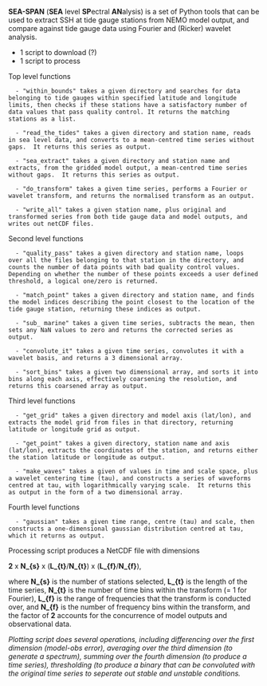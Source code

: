 **SEA-SPAN** (**SEA** level **SP**ectral **AN**alysis) is a set of Python tools that can be used to extract SSH at tide gauge stations from NEMO model output, and compare against tide gauge data using Fourier and (Ricker) wavelet analysis. 

- 1 script to download (?)
- 1 script to process
  
Top level functions
  
      - "within_bounds" takes a given directory and searches for data belonging to tide gauges within specified latitude and longitude limits, then checks if these stations have a satisfactory number of data values that pass quality control. It returns the matching stations as a list.
           
      - "read_the_tides" takes a given directory and station name, reads in sea level data, and converts to a mean-centred time series without gaps.  It returns this series as output.
           
      - "sea_extract" takes a given directory and station name and extracts, from the gridded model output, a mean-centred time series without gaps.  It returns this series as output.
          
      - "do_transform" takes a given time series, performs a Fourier or wavelet transform, and returns the normalised transform as an output.
           
      - "write_all" takes a given station name, plus original and transformed series from both tide gauge data and model outputs, and writes out netCDF files.

Second level functions

      - "quality_pass" takes a given directory and station name, loops over all the files belonging to that station in the directory, and counts the number of data points with bad quality control values.  Depending on whether the number of these points exceeds a user defined threshold, a logical one/zero is returned.
      
      - "match_point" takes a given directory and station name, and finds the model indices describing the point closest to the location of the tide gauge station, returning these indices as output.

      - "sub_ marine" takes a given time series, subtracts the mean, then sets any NaN values to zero and returns the corrected series as output.

      - "convolute_it" takes a given time series, convolutes it with a wavelet basis, and returns a 3 dimensional array. 

      - "sort_bins" takes a given two dimensional array, and sorts it into bins along each axis, effectively coarsening the resolution, and returns this coarsened array as output.
          
Third level functions

      - "get_grid" takes a given directory and model axis (lat/lon), and extracts the model grid from files in that directory, returning latitude or longitude grid as output.

      - "get_point" takes a given directory, station name and axis (lat/lon), extracts the coordinates of the station, and returns either the station latitude or longitude as output.

      - "make_waves" takes a given of values in time and scale space, plus a wavelet centering time (tau), and constructs a series of waveforms centred at tau, with logarithmically varying scale.  It returns this as output in the form of a two dimensional array.

Fourth level functions

      - "gaussian" takes a given time range, centre (tau) and scale, then constructs a one-dimensional gaussian distribution centred at tau, which it returns as output. 

Processing script produces a NetCDF file with dimensions 

**2** x **N_{s}** x (**L_{t}**/**N_{t}**) x (**L_{f}**/**N_{f}**), 

where **N_{s}** is the number of stations selected, **L_{t}** is the length of the time series, **N_{t}** is the number of time bins within the transform (= 1 for Fourier), **L_{f}** is the range of frequencies that the transform is conducted over, and **N_{f}** is the number of frequency bins within the transform, and the factor of **2** accounts for the concurrence of model outputs and observational data.

*Plotting script does several operations, including differencing over the first dimension (model-obs error), averaging over the third dimension (to generate a spectrum), summing over the fourth dimension (to produce a time series), thresholding (to produce a binary that can be convoluted with the original time series to seperate out stable and unstable conditions.*  
